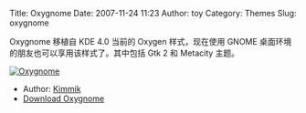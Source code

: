 Title: Oxygnome
Date: 2007-11-24 11:23
Author: toy
Category: Themes
Slug: oxygnome

Oxygnome 移植自 KDE 4.0 当前的 Oxygen 样式，现在使用 GNOME
桌面环境的朋友也可以享用该样式了。其中包括 Gtk 2 和 Metacity 主题。

[![Oxygnome](http://i.linuxtoy.org/i/2007/11/oxygnome-thumb.png)](http://i.linuxtoy.org/i/2007/11/oxygnome.png)

- Author: [Kimmik](http://kims-area.com/)  
- [Download Oxygnome](http://kims-area.com/?q=node/10)
